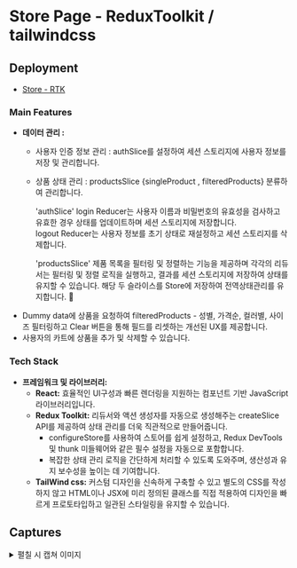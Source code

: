 # Store Page - ReduxToolkit / tailwindcss

## Deployment 
  - <a href="https://redux-toolkit-tailwindcss.vercel.app/">Store - RTK </a>

### Main Features

- **데이터 관리 :**
  - 사용자 인증 정보 관리 : authSlice를 설정하여 세션 스토리지에 사용자 정보를 저장 및 관리합니다.
  - 상품 상태 관리 : productsSlice {singleProduct , filteredProducts} 분류하여 관리합니다.

    'authSlice'
    login Reducer는 사용자 이름과 비밀번호의 유효성을 검사하고 유효한 경우 상태를 업데이트하며 세션 스토리지에 저장합니다.</br>
    logout Reducer는 사용자 정보를 초기 상태로 재설정하고 세션 스토리지를 삭제합니다.

    'productsSlice'
    제품 목록을 필터링 및 정렬하는 기능을 제공하며 각각의 리듀서는 필터링 및 정렬 로직을 실행하고, 결과를 세션 스토리지에 저장하여 상태를 유지할 수 있습니다.
해당 두 슬라이스를 Store에 저장하여 전역상태관리를 유지합니다.

- Dummy data에 상품을 요청하여 filteredProducts - 성별, 가격순, 컬러별, 사이즈 필터링하고 Clear 버튼을 통해 필드를 리셋하는 개선된 UX를 제공합니다.
- 사용자의 카트에 상품을 추가 및 삭제할 수 있습니다.

### Tech Stack

- **프레임워크 및 라이브러리:**
  - **React:** 효율적인 UI구성과 빠른 렌더링을 지원하는 컴포넌트 기반 JavaScript 라이브러리입니다.
  - **Redux Toolkit:** 리듀서와 액션 생성자를 자동으로 생성해주는 createSlice API를 제공하여 상태 관리를 더욱 직관적으로 만들어줍니다.
    -  configureStore를 사용하여 스토어를 쉽게 설정하고, Redux DevTools 및 thunk 미들웨어와 같은 필수 설정을 자동으로 포함합니다.
    -  복잡한 상태 관리 로직을 간단하게 처리할 수 있도록 도와주며, 생산성과 유지 보수성을 높이는 데 기여합니다.
  - **TailWind css:** 커스텀 디자인을 신속하게 구축할 수 있고 별도의 CSS를 작성하지 않고 HTML이나 JSX에 미리 정의된 클래스를 직접 적용하여 디자인을 빠르게 프로토타입하고 일관된 스타일링을 유지할 수 있습니다.
   


## Captures 

<details>
  <summary>펼칠 시 캡쳐 이미지</summary>
  
![스크린샷 2024-07-16 오전 1 59 58](https://github.com/user-attachments/assets/e62915a2-64cf-4d4c-ab87-304be919cbe6)
![스크린샷 2024-07-16 오전 2 00 18](https://github.com/user-attachments/assets/521db885-690f-49e8-a887-77edbf9f9c72)
![스크린샷 2024-07-16 오전 2 00 28](https://github.com/user-attachments/assets/dacaa8d1-7c90-4fa8-b945-b1215c3b4d42)
![스크린샷 2024-07-16 오전 2 00 54](https://github.com/user-attachments/assets/efa25c13-aba5-45de-a03c-26fa53bd07e1)
![스크린샷 2024-07-16 오전 2 01 19](https://github.com/user-attachments/assets/8edff967-0728-45fa-9a50-936bd3c4ae27)
![스크린샷 2024-07-16 오전 2 02 14](https://github.com/user-attachments/assets/367a7a32-a350-4544-9b1a-8d8b8a9f99d3)
![스크린샷 2024-07-16 오전 2 02 34](https://github.com/user-attachments/assets/8c5ddd7f-8122-482f-a32b-60e84ffe5215)
![스크린샷 2024-07-16 오전 2 02 48](https://github.com/user-attachments/assets/771aba20-edb4-4a14-ab14-3caa010cd0fa)

</details>
